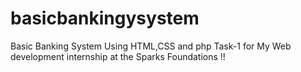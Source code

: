 # basicbankingysystem
Basic Banking System Using HTML,CSS and php Task-1 for My Web development internship at the Sparks Foundations !!
